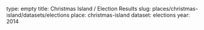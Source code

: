type: empty
title: Christmas Island / Election Results
slug: places/christmas-island/datasets/elections
place: christmas-island
dataset: elections
year: 2014
